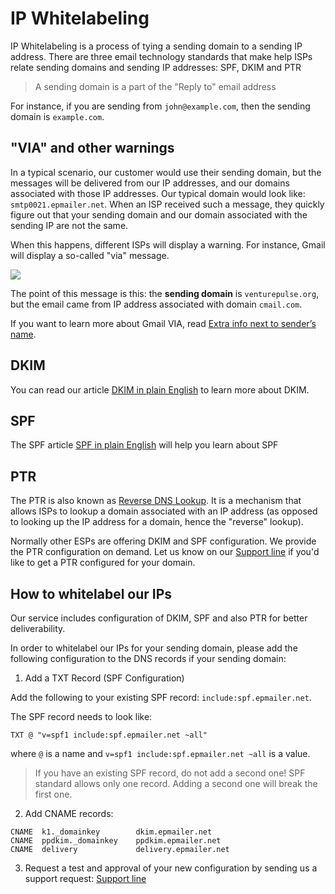# IP Whitelabeling 

IP Whitelabeling is a process of tying a sending  domain to a sending IP address.
There are three email technology standards that make help ISPs relate sending domains 
and sending IP addresses: SPF, DKIM and PTR 
 
 
> A sending domain is a part of the "Reply to" email address

For instance, if you are sending from `john@example.com`, then the sending domain is 
`example.com`.
 
## "VIA" and other warnings
 
In a typical scenario, our customer would use their sending domain, but the messages will be 
delivered from our IP addresses, and our domains associated with those IP addresses. 
Our typical domain would look like: `smtp0021.epmailer.net`. When an ISP received such a message, 
they quickly figure out  that your sending domain and our domain associated with the sending IP are not the same. 

When this happens, different ISPs will display a warning. For instance, Gmail will display a so-called "via" message. 


![](images/via-message.png)

 
The point of this message is  this: the **sending domain** is `venturepulse.org`, but the email came from IP address 
 associated with domain `cmail.com`. 

If you want to learn more about Gmail VIA, read [Extra info next to sender’s name](https://support.google.com/mail/answer/1311182?hl=en). 


## DKIM

You can read our article [DKIM in plain English](https://expresspigeon.com/blog/2012/04/18/dkim-in-plain-english-and-a-few-internet-terms)
to learn more about DKIM.

## SPF

The SPF article [SPF in plain English](https://expresspigeon.com/blog/2012/01/18/spf-in-plain-english-and-a-few-internet-terms)
 will help you learn about SPF
 
## PTR

The PTR is also known as [Reverse DNS Lookup](https://en.wikipedia.org/wiki/Reverse_DNS_lookup). 
It is a mechanism that allows ISPs to lookup a domain associated with an IP address 
(as opposed to looking up the IP address for a domain, hence the "reverse" lookup).

Normally other ESPs are offering DKIM and SPF configuration. We provide the PTR configuration on demand. 
 Let us know on our [Support line](https://expresspigeon.com/support) if you'd like to get a PTR configured for your domain. 
 
## How to whitelabel our IPs

Our service includes configuration of DKIM, SPF and also PTR for better deliverability. 

In order to whitelabel our IPs for your sending domain, please add the following configuration to the DNS records 
if your sending domain: 


 
1. Add a TXT Record (SPF Configuration)
 
Add the following to your existing SPF record: `include:spf.epmailer.net`. 
 
The SPF record needs to look like:
 
```
TXT @ "v=spf1 include:spf.epmailer.net ~all"
```

where `@` is a name and `v=spf1 include:spf.epmailer.net ~all` is a value. 


> If you have an existing SPF record, do not add a second one! SPF standard allows only one record. 
 Adding a second one will break the first one. 
 
2. Add CNAME records:
 
```
CNAME  k1._domainkey        dkim.epmailer.net
CNAME  ppdkim._domainkey    ppdkim.epmailer.net
CNAME  delivery             delivery.epmailer.net 
```    

3. Request a test  and approval of your new configuration by sending us 
a support request: [Support line](https://expresspigeon.com/support)  
 